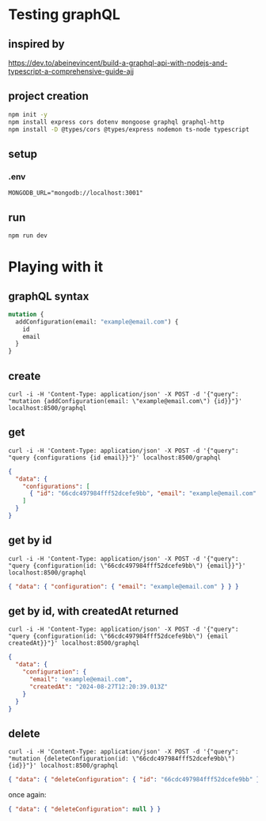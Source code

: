 # Testing graphQL

## inspired by

https://dev.to/abeinevincent/build-a-graphql-api-with-nodejs-and-typescript-a-comprehensive-guide-ajj

## project creation

```sh
npm init -y
npm install express cors dotenv mongoose graphql graphql-http
npm install -D @types/cors @types/express nodemon ts-node typescript
```

## setup

### .env

```
MONGODB_URL="mongodb://localhost:3001"
```

## run

`npm run dev`

# Playing with it

## graphQL syntax

```graphql
mutation {
  addConfiguration(email: "example@email.com") {
    id
    email
  }
}
```

## create

`curl -i -H 'Content-Type: application/json' -X POST -d '{"query": "mutation {addConfiguration(email: \"example@email.com\") {id}}"}' localhost:8500/graphql`

## get

`curl -i -H 'Content-Type: application/json' -X POST -d '{"query": "query {configurations {id email}}"}' localhost:8500/graphql`

```json
{
  "data": {
    "configurations": [
      { "id": "66cdc497984fff52dcefe9bb", "email": "example@email.com" }
    ]
  }
}
```

## get by id

`curl -i -H 'Content-Type: application/json' -X POST -d '{"query": "query {configuration(id: \"66cdc497984fff52dcefe9bb\") {email}}"}' localhost:8500/graphql`

```json
{ "data": { "configuration": { "email": "example@email.com" } } }
```

## get by id, with createdAt returned

`curl -i -H 'Content-Type: application/json' -X POST -d '{"query": "query {configuration(id: \"66cdc497984fff52dcefe9bb\") {email createdAt}}"}' localhost:8500/graphql`

```json
{
  "data": {
    "configuration": {
      "email": "example@email.com",
      "createdAt": "2024-08-27T12:20:39.013Z"
    }
  }
}
```

## delete

`curl -i -H 'Content-Type: application/json' -X POST -d '{"query": "mutation {deleteConfiguration(id: \"66cdc497984fff52dcefe9bb\") {id}}"}' localhost:8500/graphql`

```json
{ "data": { "deleteConfiguration": { "id": "66cdc497984fff52dcefe9bb" } } }
```

once again:

```json
{ "data": { "deleteConfiguration": null } }
```

